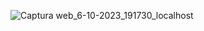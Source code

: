 ![Captura web_6-10-2023_191730_localhost](https://github.com/Agustinhaag/Corporation/assets/122823252/f49eb1b6-37ff-47af-8de6-3eae1d176726)
